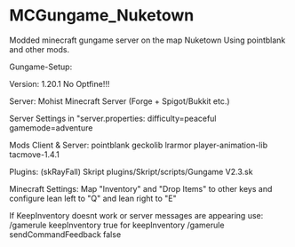 # MCGungame_Nuketown
Modded minecraft gungame server on the map Nuketown
Using pointblank and other mods.

Gungame-Setup:

Version: 1.20.1
No Optfine!!!

Server: Mohist Minecraft Server (Forge + Spigot/Bukkit etc.)

Server Settings in "server.properties:
difficulty=peaceful
gamemode=adventure

Mods Client & Server: 
pointblank
geckolib
lrarmor
player-animation-lib
tacmove-1.4.1

Plugins:
(skRayFall)
Skript
plugins/Skript/scripts/Gungame V2.3.sk

Minecraft Settings:
Map "Inventory" and "Drop Items" to other keys
and configure lean left to "Q" and lean right to "E"

If KeepInventory doesnt work or server messages are appearing use:
/gamerule keepInventory true for keepInventory
/gamerule sendCommandFeedback false
